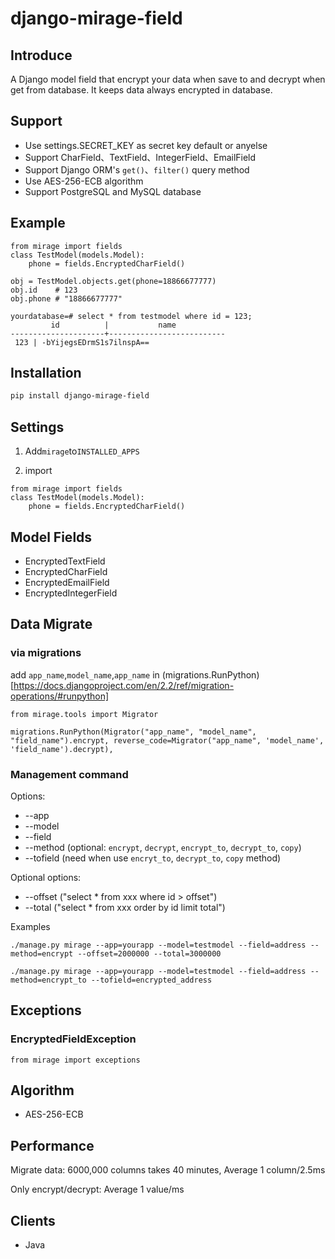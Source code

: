 # django-mirage-field

## Introduce

A Django model field that encrypt your data when save to and decrypt when get from database. It keeps data always encrypted in database.

## Support

* Use settings.SECRET_KEY as secret key default or anyelse
* Support CharField、TextField、IntegerField、EmailField
* Support Django ORM's `get()`、`filter()` query method
* Use AES-256-ECB algorithm
* Support PostgreSQL and MySQL database

## Example
```
from mirage import fields
class TestModel(models.Model):
    phone = fields.EncryptedCharField()
```

```
obj = TestModel.objects.get(phone=18866677777)
obj.id    # 123
obj.phone # "18866677777"
```
```psql
yourdatabase=# select * from testmodel where id = 123;
         id          |           name
---------------------+--------------------------
 123 | -bYijegsEDrmS1s7ilnspA==
```

## Installation

```bash
pip install django-mirage-field
```

## Settings

1. Add`mirage`to`INSTALLED_APPS`

1. import

```
from mirage import fields
class TestModel(models.Model):
    phone = fields.EncryptedCharField()
```

## Model Fields

* EncryptedTextField
* EncryptedCharField
* EncryptedEmailField
* EncryptedIntegerField

## Data Migrate

### via migrations

add `app_name`,`model_name`,`app_name` in (migrations.RunPython)[https://docs.djangoproject.com/en/2.2/ref/migration-operations/#runpython]

```
from mirage.tools import Migrator

migrations.RunPython(Migrator("app_name", "model_name", "field_name").encrypt, reverse_code=Migrator("app_name", 'model_name', 'field_name').decrypt),
```

### Management command

Options:

* --app
* --model
* --field
* --method (optional: `encrypt`, `decrypt`, `encrypt_to`, `decrypt_to`, `copy`)
* --tofield (need when use `encryt_to`, `decrypt_to`, `copy` method)

Optional options:

* --offset ("select * from xxx where id > offset")
* --total ("select * from xxx order by id limit total")

Examples

```
./manage.py mirage --app=yourapp --model=testmodel --field=address --method=encrypt --offset=2000000 --total=3000000

./manage.py mirage --app=yourapp --model=testmodel --field=address --method=encrypt_to --tofield=encrypted_address

```

## Exceptions

### EncryptedFieldException

```
from mirage import exceptions
```

## Algorithm

*  AES-256-ECB

## Performance

Migrate data: 6000,000 columns takes 40 minutes, Average 1 column/2.5ms

Only encrypt/decrypt: Average 1 value/ms

## Clients

* Java